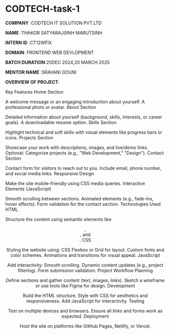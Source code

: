 # CODTECH-task-1

**COMPANY** :CODTECH IT SOLUTION PVT.LTD

**NAME**  :THAKOR SATYARAJSINH MARUTSINH

**INTERN ID** :CT12WFIX

**DOMAIN**: FRONTEND WEB DEVLOPMENT

**BATCH DURATION**:20DEC 2024,20 MARCH 2025

**MENTOR NAME** :SRAVANI GOUNI

**OVERVIEW OF PROJECT**:


Key Features
Home Section

A welcome message or an engaging introduction about yourself.
A professional photo or avatar.
About Section

Detailed information about yourself (background, skills, interests, or career goals).
A downloadable resume option.
Skills Section

Highlight technical and soft skills with visual elements like progress bars or icons.
Projects Section

Showcase your work with descriptions, images, and live/demo links.
Optional: Categorize projects (e.g., "Web Development," "Design").
Contact Section

Contact form for visitors to reach out to you.
Include email, phone number, and social media links.
Responsive Design

Make the site mobile-friendly using CSS media queries.
Interactive Elements (JavaScript)

Smooth scrolling between sections.
Animated elements (e.g., fade-ins, hover effects).
Form validation for the contact section.
Technologies Used
HTML

Structure the content using semantic elements like <header>, <section>, and <footer>.
CSS

Styling the website using:
CSS Flexbox or Grid for layout.
Custom fonts and color schemes.
Animations and transitions for visual appeal.
JavaScript

Add interactivity:
Smooth scrolling.
Dynamic content updates (e.g., project filtering).
Form submission validation.
Project Workflow
Planning

Define sections and gather content (text, images, links).
Sketch a wireframe or use tools like Figma for design.
Development

Build the HTML structure.
Style with CSS for aesthetics and responsiveness.
Add JavaScript for interactivity.
Testing

Test on multiple devices and browsers.
Ensure all links and forms work as expected.
Deployment

Host the site on platforms like GitHub Pages, Netlify, or Vercel.

